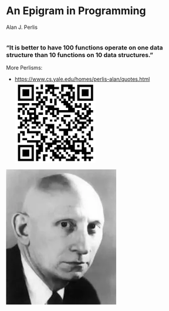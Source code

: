 <div class="slide">

# An Epigram in Programming
Alan J. Perlis

<div class="gutters-10 row">
<div class="column" style="flex: 1.4;">

### “It is better to have 100 functions operate on one data structure than 10 functions on 10 data structures.” 
More Perlisms:
* https://www.cs.yale.edu/homes/perlis-alan/quotes.html
  <img alt="QR Code: Perlis Quotes" src="images/perlisms-qr.jpg" height=220 width=220>
</div>
<div class="column center">
<img src="images/Alan_Perlis.webp" width="300">
</div>
</div>

</div>
